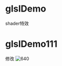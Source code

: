 # glslDemo
shader特效
# glslDemo111
修改
![640](https://github.com/user-attachments/assets/5b1dc0da-1ed1-417d-9852-c1fca85a9836)
